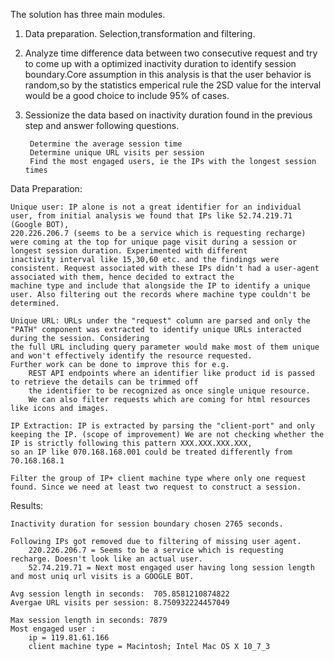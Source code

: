 The solution has three main modules.

1. Data preparation. Selection,transformation and filtering.
2. Analyze time difference data between two consecutive request and try to come up with a optimized inactivity duration to identify session boundary.Core assumption in this
   analysis is that the user behavior is random,so by the statistics emperical rule the 2SD value for the interval would be a good choice to include 95% of cases.
3. Sessionize the data based on inactivity duration found in the previous step and answer following questions.

        Determine the average session time
        Determine unique URL visits per session
        Find the most engaged users, ie the IPs with the longest session times

Data Preparation:

    Unique user: IP alone is not a great identifier for an individual user, from initial analysis we found that IPs like 52.74.219.71 (Google BOT),
    220.226.206.7 (seems to be a service which is requesting recharge) were coming at the top for unique page visit during a session or longest session duration. Experimented with different
    inactivity interval like 15,30,60 etc. and the findings were consistent. Request associated with these IPs didn't had a user-agent associated with them, hence decided to extract the
    machine type and include that alongside the IP to identify a unique user. Also filtering out the records where machine type couldn't be determined.

    Unique URL: URLs under the "request" column are parsed and only the "PATH" component was extracted to identify unique URLs interacted during the session. Considering
    the full URL including query parameter would make most of them unique and won't effectively identify the resource requested.
    Further work can be done to improve this for e.g.
        REST API endpoints where an identifier like product id is passed to retrieve the details can be trimmed off
        the identifier to be recognized as once single unique resource.
        We can also filter requests which are coming for html resources like icons and images.

    IP Extraction: IP is extracted by parsing the "client-port" and only keeping the IP. (scope of improvement) We are not checking whether the IP is strictly following this pattern XXX.XXX.XXX.XXX,
    so an IP like 070.168.168.001 could be treated differently from 70.168.168.1

    Filter the group of IP+ client machine type where only one request found. Since we need at least two request to construct a session.


Results:

    Inactivity duration for session boundary chosen 2765 seconds.

    Following IPs got removed due to filtering of missing user agent.
        220.226.206.7 = Seems to be a service which is requesting recharge. Doesn't look like an actual user.
        52.74.219.71 = Next most engaged user having long session length and most uniq url visits is a GOOGLE BOT.

    Avg session length in seconds:  705.8581210874822
    Avergae URL visits per session: 8.750932224457049

    Max session length in seconds: 7879
    Most engaged user :
        ip = 119.81.61.166
        client machine type = Macintosh; Intel Mac OS X 10_7_3







